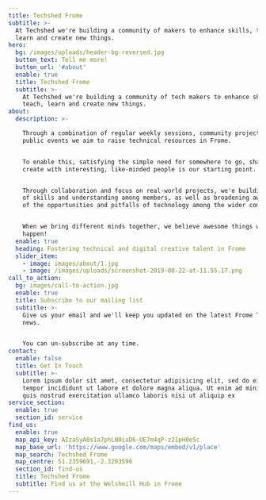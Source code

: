 ```yaml
---
title: Techshed Frome
subtitle: >-
  At Techshed we're building a community of makers to enhance skills, teach,
  learn and create new things.
hero:
  bg: /images/uploads/header-bg-reversed.jpg
  button_text: Tell me more!
  button_url: '#about'
  enable: true
  title: Techshed Frome
  subtitle: >-
    At Techshed we're building a community of tech makers to enhance skills,
    teach, learn and create new things.
about:
  description: >-

    Through a combination of regular weekly sessions, community projects and
    public events we aim to raise technical resources in Frome.


    To enable this, satisfying the simple need for somewhere to go, share and
    create with interesting, like-minded people is our starting point. 


    Through collaboration and focus on real-world projects, we'e building depth
    of skills and understanding among members, as well as broadening awareness
    of the opportunities and pitfalls of technology among the wider community.


    When we bring different minds together, we believe awesome things will
    happen!
  enable: true
  heading: Fostering technical and digital creative talent in Frome
  slider_item:
    - image: images/about/1.jpg
    - image: /images/uploads/screenshot-2019-08-22-at-11.55.17.png
call_to_action:
  bg: images/call-to-action.jpg
  enable: true
  title: Subscribe to our mailing list
  subtitle: >-
    Give us your email and we'll keep you updated on the latest Frome Tech Shed
    news. 


    You can un-subscribe at any time.
contact:
  enable: false
  title: Get In Touch
  subtitle: >-
    Lorem ipsum dolor sit amet, consectetur adipisicing elit, sed do eiusmod
    tempor incididunt ut labore et dolore magna aliqua. Ut enim ad minim veniam,
    quis nostrud exercitation ullamco laboris nisi ut aliquip ex
service_section:
  enable: true
  section_id: service
find_us:
  enable: true
  map_api_key: AIzaSyA0s1a7phLN0iaD6-UE7m4qP-z21pH0eSc
  map_base_url: 'https://www.google.com/maps/embed/v1/place'
  map_search: Techshed Frome
  map_centre: 51.2359691,-2.3203596
  section_id: find-us
  title: Techshed Frome
  subtitle: Find us at the Welshmill Hub in Frome
---
```


